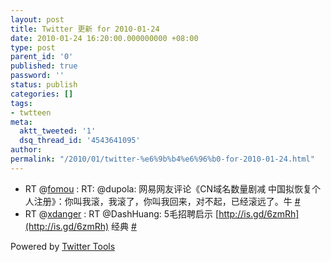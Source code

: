 ```yaml
---
layout: post
title: Twitter 更新 for 2010-01-24
date: 2010-01-24 16:20:00.000000000 +08:00
type: post
parent_id: '0'
published: true
password: ''
status: publish
categories: []
tags:
- twtteen
meta:
  aktt_tweeted: '1'
  dsq_thread_id: '4543641095'
author: 
permalink: "/2010/01/twitter-%e6%9b%b4%e6%96%b0-for-2010-01-24.html"
---
```

- RT @[fomou](http://twitter.com/fomou) : RT: @dupola: 网易网友评论《CN域名数量剧减 中国拟恢复个人注册》：你叫我滚，我滚了，你叫我回来，对不起，已经滚远了。牛 [#](http://twitter.com/zhangjiayin/statuses/7935598678)
- RT @[xdanger](http://twitter.com/xdanger) : RT @DashHuang: 5毛招聘启示 [http://is.gd/6zmRh](http://is.gd/6zmRh) 经典 [#](http://twitter.com/zhangjiayin/statuses/7935691300)

Powered by [Twitter Tools](http://alexking.org/projects/wordpress)

